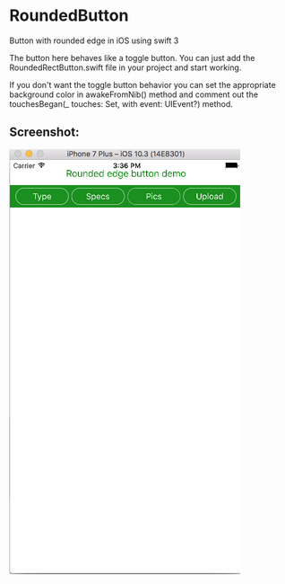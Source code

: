 # RoundedButton
Button with rounded edge in iOS using swift 3

The button here behaves like a toggle button. You can just add the RoundedRectButton.swift file in your project and start working.

If you don't want the toggle button behavior you can set the appropriate background color in awakeFromNib() method and comment out the touchesBegan(_ touches: Set<UITouch>, with event: UIEvent?) method. 

## Screenshot:
![alt text](https://github.com/nikeshkrjha/RoundedButton/blob/master/Screen%20Shot%202017-10-11%20at%203.36.25%20PM.png)

